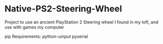 # Native-PS2-Steering-Wheel
Project to use an ancient PlayStation 2 Steering wheel I found in my loft, and use with games my computer 

pip Requirements:
python-uinput
pyserial
